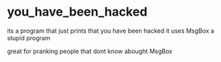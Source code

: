 # you_have_been_hacked
its a program that just prints that you have been hacked it uses MsgBox a stupid program 

great for pranking people that dont know abought MsgBox

